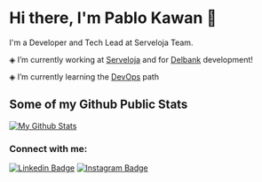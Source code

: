 # Hi there, I'm Pablo Kawan 👋



 I'm a Developer and Tech Lead at Serveloja Team.

◈ I’m currently working at [Serveloja][serveloja] and for [Delbank][delbank] development!

◈ I’m currently learning the [DevOps][devops] path

## Some of my Github Public Stats

[![My Github Stats](https://github-readme-stats.vercel.app/api?username=pablokawan&count_private=true&show_icons=true&title_color=fff&icon_color=79ff97&text_color=9f9f9f&bg_color=151515)](https://github.com/pablokawan)

### Connect with me:

[![Linkedin Badge](https://img.shields.io/badge/-LinkedIn-0072b1?style=flat&logo=Linkedin&logoColor=white)](https://www.linkedin.com/in/pablokawan/ "Connect on LinkedIn")
[![Instagram Badge](https://img.shields.io/badge/-Instagram-%23E4405F?style=flat&logo=Instagram&logoColor=white)](http://instagram.com/kawantrinity "Contact on Instagram")

[devops]: https://roadmap.sh/devops
[serveloja]: https://play.google.com/store/apps/details?id=br.com.serveloja.app&hl=en_US
[delbank]: https://play.google.com/store/apps/details?id=br.com.delbank&hl=en_US
